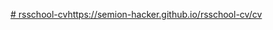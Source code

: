 [# rsschool-cv](https://semion-hacker.github.io/rsschool-cv/cv)https://semion-hacker.github.io/rsschool-cv/cv
